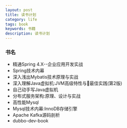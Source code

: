 ```yaml
---
layout: post
title: 读书计划
category: life
tags: book
keywords: 书籍
description: 读书计划
---
```


### 书名
 - 精通Spring 4.X--企业应用开发实战
 - Spring技术内幕
 - 深入浅出Mybatis技术原理与实战
 - 深入理解Java虚拟机:JVM高级特性与最佳实践(第2版)
 - 自己动手写Java虚拟机
 - 分布式服务架构:原理、设计与实战
 - 高性能Mysql
 - Mysql技术内幕:InnoDB存储引擎
 - Apache Kafka源码剖析
 - dubbo-dev-book
